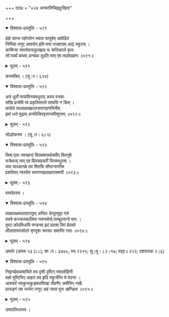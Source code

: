 +++
title = "०२४ अन्यरतिचिह्नदुःखिता"

+++



<details open><summary>विश्वास-प्रस्तुतिः - ५९१</summary>

हंहो कान्त रहोगतेन भवता यत्पूर्वम् आवेदितं  
निर्भिन्ना तनुर् आवयोर् इति मया तज्ज्ञातम् अद्य स्फुटम् ।  
कामिन्या स्मरवेदनाकुलहृदा यः केलिकाले कृतः  
सो’त्यर्थं कथम् अन्यथा तुदति माम् एष त्वदोष्ठव्रणः ॥५९१॥
</details>

<details><summary>मूलम् - ५९१</summary>

हंहो कान्त रहोगतेन भवता यत्पूर्वम् आवेदितं  
निर्भिन्ना तनुर् आवयोर् इति मया तज्ज्ञातम् अद्य स्फुटम् ।  
कामिन्या स्मरवेदनाकुलहृदा यः केलिकाले कृतः  
सो’त्यर्थं कथम् अन्यथा तुदति माम् एष त्वदोष्ठव्रणः ॥५९१॥
</details>


कस्यचित् । (सु।र। ६२४)  



<details open><summary>विश्वास-प्रस्तुतिः - ५९२</summary>

अयं धूर्तो मायाविनयमधुराद् अस्य वचसः  
सखि प्रत्येषि त्वं प्रकृतिसरले पश्यसि न किम् ।  
कपोले यल्लाक्षाबहलरसरागप्रणयिनीम्  
इमां धत्ते मुद्राम् अनतिचिरवृत्तान्तपिशुनाम् ॥५९२॥
</details>

<details><summary>मूलम् - ५९२</summary>

अयं धूर्तो मायाविनयमधुराद् अस्य वचसः  
सखि प्रत्येषि त्वं प्रकृतिसरले पश्यसि न किम् ।  
कपोले यल्लाक्षाबहलरसरागप्रणयिनीम्  
इमां धत्ते मुद्राम् अनतिचिरवृत्तान्तपिशुनाम् ॥५९२॥
</details>


सोल्होकस्य । (सु।र। ६८५)  



<details open><summary>विश्वास-प्रस्तुतिः - ५९३</summary>

किम् एताः स्वच्छन्दं वितथशपथोक्तीर् वितनुषे   
भजेथास् ताम् एव प्रियसहचरीं चित्तमधुराम् ।  
यया याच्ञानम्रे तव शिरसि सौभाग्यगरिम  
प्रशस्तिर् न्यस्तेयं चरणनखलाक्षारसमयी ॥५९३॥
</details>

<details><summary>मूलम् - ५९३</summary>

किम् एताः स्वच्छन्दं वितथशपथोक्तीर् वितनुषे   
भजेथास् ताम् एव प्रियसहचरीं चित्तमधुराम् ।  
यया याच्ञानम्रे तव शिरसि सौभाग्यगरिम  
प्रशस्तिर् न्यस्तेयं चरणनखलाक्षारसमयी ॥५९३॥
</details>


वामदेवस्य ।  



<details open><summary>विश्वास-प्रस्तुतिः - ५९४</summary>

लाक्षालक्ष्मललाटपट्टम् अभितः केयूरमुद्रा गले  
वक्त्रे कज्जलकालिमा नयनयोर्स् ताम्बूलरागो घनः ।  
दृष्टा कोपविधायि मण्डनम् इदं प्रातश् चिरं प्रेयसो  
लीलातामरसोदरे मृगदृशः श्वासाः समाप्तिं गताः ॥५९४॥
</details>

<details><summary>मूलम् - ५९४</summary>

लाक्षालक्ष्मललाटपट्टम् अभितः केयूरमुद्रा गले  
वक्त्रे कज्जलकालिमा नयनयोर्स् ताम्बूलरागो घनः ।  
दृष्टा कोपविधायि मण्डनम् इदं प्रातश् चिरं प्रेयसो  
लीलातामरसोदरे मृगदृशः श्वासाः समाप्तिं गताः ॥५९४॥
</details>


अमरोः (अमरु ५३ (८८); शा।प। ३७४०, स्भ् २२१५; सू।मु। ८२।१७; पद्या॥ २२२; दशरूपक २।६)  



<details open><summary>विश्वास-प्रस्तुतिः - ५९५</summary>

निद्राच्छेदकषायिते तव दृशौ दृष्टिर् ममालोहिनी  
वक्षो मुष्टिभिर् आहतं तव हृदि स्फूर्जन्ति मे वेदनाः ।  
आश्चर्यं नवकुन्दकुड्मलशिखा तीक्ष्णैर् अमीभिर् नखैः  
प्रत्यङ्गं तव जर्जरा तनुर् अहं जाता पुनः खण्डिता ॥५९५॥
</details>

<details><summary>मूलम् - ५९५</summary>

निद्राच्छेदकषायिते तव दृशौ दृष्टिर् ममालोहिनी  
वक्षो मुष्टिभिर् आहतं तव हृदि स्फूर्जन्ति मे वेदनाः ।  
आश्चर्यं नवकुन्दकुड्मलशिखा तीक्ष्णैर् अमीभिर् नखैः  
प्रत्यङ्गं तव जर्जरा तनुर् अहं जाता पुनः खण्डिता ॥५९५॥
</details>


उमापतिधरस्य ।  